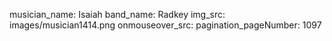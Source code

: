 musician_name: Isaiah
band_name: Radkey
img_src: images/musician1414.png
onmouseover_src: 
pagination_pageNumber: 1097